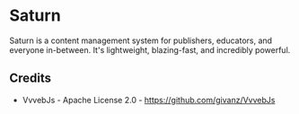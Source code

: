 # Saturn
Saturn is a content management system for publishers, educators, and everyone in-between. It's lightweight, blazing-fast, and incredibly powerful.

## Credits
* VvvebJs - Apache License 2.0 - https://github.com/givanz/VvvebJs
